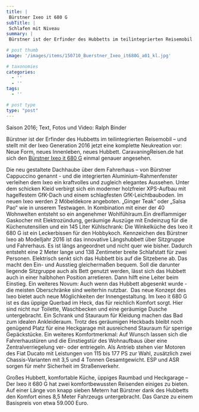 ```yaml
---
title: |
 Bürstner Ixeo it 680 G
subTitle: |
 Schlafen mit Niveau
summary: |
 Bürstner ist der Erfinder des Hubbetts im teilintegrierten Reisemobil – und stellt mit der Ixeo Generation 2016 jetzt eine komplette Neukreation vor: Neue Form, neues Innenleben, neues Hubbett. CaravaningReisen.de hat sich den Bürstner Ixeo it 680 G einmal genauer angesehen.

# post thumb
image: '/images/items/150710_Buerstner_Ixeo_it680G_a01_kl.jpg'

# taxonomies
categories: 
  - ''
  - ''
tags:
  - ''

# post type
type: "post"
---
```


Saison 2016; Text, Fotos und Video: Ralph Binder  

Bürstner ist der Erfinder des Hubbetts im teilintegrierten Reisemobil – und stellt mit der Ixeo Generation 2016 jetzt eine komplette Neukreation vor: Neue Form, neues Innenleben, neues Hubbett. CaravaningReisen.de hat sich den [Bürstner Ixeo it 680 G](http://caravaningreisen.de/LinkClick.aspx?link=http%3a%2f%2fwww.buerstner.com%2fde%2freisemobile%2fixeo_klasse%2fixeo.html&tabid=684&portalid=5&mid=1708) einmal genauer angesehen.   

Die neu gestaltete Dachhaube über dem Fahrerhaus – von Bürstner Cappuccino genannt - und die integrierten Aluminium-Rahmenfenster verleihen dem Ixeo ein kraftvolles und zugleich elegantes Aussehen. Unter dem schicken Kleid verbirgt sich ein moderner holzfreier XPS-Aufbau mit hagelfestem GfK-Dach und einem schlagfesten GfK-Leichtbauboden. Im neuen Ixeo werden 2 Möbeldekore angeboten. „Ginger Teak“ oder „Salsa Pao“ wie in unserem Testwagen. In Kombination mit einer der 40 Wohnwelten entsteht so ein angenehmer Wohlfühlraum.Ein dreiflammiger Gaskocher mit Elektrozündung, geräumige Auszüge mit Endeinzug für die Küchenutensilien und ein 145 Liter Kühlschrank: Die Winkelküche des Ixeo it 680 G ist ein Leckerbissen für den Hobbykoch. Kennzeichen des Bürstner Ixeo ab Modelljahr 2016 ist das innovative Längshubbett über Sitzgruppe und Fahrerhaus. Es ist längs angeordnet und nicht quer wie bisher. Dadurch entsteht eine 2 Meter lange und 138 Zentimeter breite Schlafstatt für zwei Personen. Elektrisch senkt sich das Hubbett bis auf die Sitzebene ab. Das macht den Ein- und Ausstieg gleichermaßen bequem. Soll die darunter liegende Sitzgruppe auch als Bett genutzt werden, lässt sich das Hubbett auch in einer halbhohen Position arretieren. Dann hilft eine Leiter beim Einstieg. Ein weiteres Novum: Auch wenn das Hubbett abgesenkt wurde - die meisten Oberschränke sind weiterhin nutzbar. &nbsp;Das neue Konzept des Ixeo bietet auch neue Möglichkeiten der Innengestaltung. Im Ixeo it 680 G ist es das üppige Querbad im Heck, das für reichlich Komfort sorgt. Hier sind nicht nur Toilette, Waschbecken und eine geräumige Dusche untergebracht. Ein Schrank und Stauraum für Kleidung machen das Bad zum idealen Ankleideraum. Trotz des geräumigen Heckbads bleibt noch genügend Platz für eine Heckgarage mit ausreichend Stauraum für sperrige Gepäckstücke. Ein weiteres Komfortmerkmal: Auf Wunsch lassen sich die Fahrerhaustüren und die Einstiegstür des Wohnaufbaus über eine Zentralverriegelung ver- oder entriegeln. Als Antrieb stehen vier Motoren des Fiat Ducato mit Leistungen von 115 bis 177 PS zur Wahl, zusätzlich zwei Chassis-Varianten mit 3,5 und 4 Tonnen Gesamtgewicht. ESP und ASR sorgen für mehr Sicherheit im Straßenverkehr.   

Großes Hubbett, komfortable Küche, üppiges Raumbad und Heckgarage – Der Ixeo it 680 G hat zwei komfortbewussten Reisenden einiges zu bieten. Auf einer Länge von knapp sieben Metern hat Bürstner dank des Hubbetts den Komfort eines 8,5 Meter Fahrzeugs untergebracht. Das Ganze zu einem Basispreis von etwa 59.000 Euro.